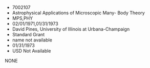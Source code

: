 * 7002107
* Astrophysical Applications of Microscopic Many- Body Theory
* MPS,PHY
* 02/01/1971,01/31/1973
* David Pines, University of Illinois at Urbana-Champaign
* Standard Grant
*   name not available
* 01/31/1973
* USD Not Available

NONE
